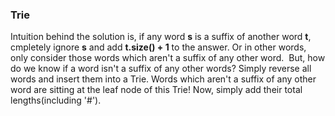 ### Trie
Intuition behind the solution is, if any word **s** is a suffix of another word **t**, cmpletely ignore **s** and add **t.size() + 1** to the answer. Or in other words, only consider those words which aren't a suffix of any other word.
​
But, how do we know if a word isn't a suffix of any other words? Simply reverse all words and insert them into a Trie. Words which aren't a suffix of any other word are sitting at the leaf node of this Trie! Now, simply add their total lengths(including '#').